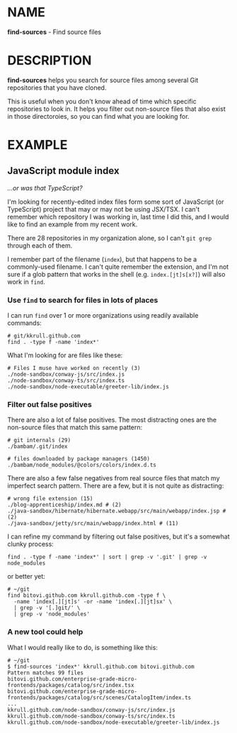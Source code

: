 # NAME

**find-sources** - Find source files

# DESCRIPTION

**find-sources** helps you search for source files among several Git repositories that you have
cloned.

This is useful when you don't know ahead of time which specific repositories to look in.  It helps
you filter out non-source files that also exist in those directoroies, so you can find what you are
looking for.

# EXAMPLE

## JavaScript module index

_...or was that TypeScript?_

I'm looking for recently-edited index files form some sort of JavaScript (or TypeScript) project
that may or may not be using JSX/TSX.  I can't remember which repository I was working in, last time
I did this, and I would like to find an example from my recent work.

There are 28 repositories in my organization alone, so I can't `git grep` through each of them.

I remember part of the filename (`index`), but that happens to be a commonly-used filename.  I can't
quite remember the extension, and I'm not sure if a glob pattern that works in the shell (e.g.
`index.[jt]s[x?]`) will also work in `find`.

### Use `find` to search for files in lots of places

I can run `find` over 1 or more organizations using readily available commands:

```shell
# git/kkrull.github.com
find . -type f -name 'index*'
```

What I'm looking for are files like these:

```shell
# Files I muse have worked on recently (3)
./node-sandbox/conway-js/src/index.js
./node-sandbox/conway-ts/src/index.ts
./node-sandbox/node-executable/greeter-lib/index.js
```

### Filter out false positives

There are also a lot of false positives.  The most distracting ones are the non-source files that
match this same pattern:

```shell
# git internals (29)
./bambam/.git/index

# files downloaded by package managers (1450)
./bambam/node_modules/@colors/colors/index.d.ts
```

There are also a few false negatives from real source files that match my imperfect search pattern.
There are a few, but it is not quite as distracting:

```shell
# wrong file extension (15)
./blog-apprenticeship/index.md # (2)
./java-sandbox/hibernate/hibernate.webapp/src/main/webapp/index.jsp # (2)
./java-sandbox/jetty/src/main/webapp/index.html # (11)
```

I can refine my command by filtering out false positives, but it's a somewhat clunky process:

```shell
find . -type f -name 'index*' | sort | grep -v '.git' | grep -v node_modules
```

or better yet:

```shell
# ~/git
find bitovi.github.com kkrull.github.com -type f \
  -name 'index[.][jt]s' -or -name 'index[.][jt]sx' \
  | grep -v '[.]git/' \
  | grep -v 'node_modules'
```

### A new tool could help

What I would really like to do, is something like this:

```shell
# ~/git
$ find-sources 'index*' kkrull.github.com bitovi.github.com
Pattern matches 99 files
bitovi.github.com/enterprise-grade-micro-frontends/packages/catalog/src/index.tsx
bitovi.github.com/enterprise-grade-micro-frontends/packages/catalog/src/scenes/CatalogItem/index.ts
...
kkrull.github.com/node-sandbox/conway-js/src/index.js
kkrull.github.com/node-sandbox/conway-ts/src/index.ts
kkrull.github.com/node-sandbox/node-executable/greeter-lib/index.js
```
